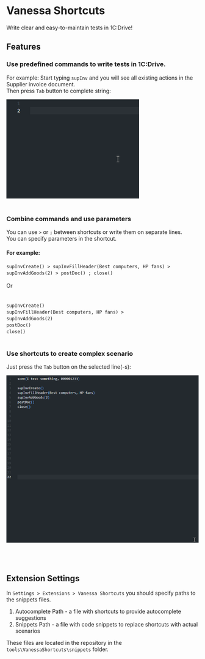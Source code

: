 # Vanessa Shortcuts
Write clear and easy-to-maintain tests in 1C:Drive!
## Features

### Use predefined commands to write tests in 1C:Drive. 

For example:
Start typing `supInv` and you will see all existing actions in the Supplier invoice document. <br />Then press `Tab` button to complete string:

![autocomplete](images/autocomplete.gif)
<br />
<br />

### Combine commands and use parameters
You can use `>` or `;` between shortcuts or write them on separate lines. 
<br />You can specify parameters in the shortcut.

#### For example:<br />
`supInvCreate() > supInvFillHeader(Best computers, HP fans) > supInvAddGoods(2) > postDoc() ; close()`
<br />
<br />Or<br /><br />
<code>
supInvCreate()<br />supInvFillHeader(Best computers, HP fans) > supInvAddGoods(2)<br />postDoc()<br />close()
</code>
<br />
<br />



### Use shortcuts to create complex scenario
Just press the `Tab` button on the selected line(-s):

![replace](images/replace.gif)

<br />
<br />

## Extension Settings

In `Settings > Extensions > Vanessa Shortcuts` you should specify paths to the snippets files.

1. Autocomplete Path - a file with shortcuts to provide autocomplete suggestions
2. Snippets Path - a file with code snippets to replace shortcuts with actual scenarios

These files are located in the repository in the `tools\VanessaShortcuts\snippets` folder.